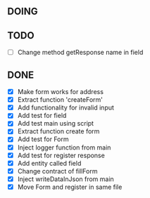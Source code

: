## DOING


## TODO

 - [ ] Change method getResponse name in field 


 ## DONE

 - [x] Make form works for address
 - [x] Extract function 'createForm'
 - [x] Add functionality for invalid input
 - [x] Add test for field
 - [x] Add test main using script
 - [X] Extract function create form
 - [x] Add test for Form
 - [x] Inject logger function from main
 - [x] Add test for register response
 - [x] Add entity called field
 - [x] Change contract of fillForm
 - [x] Inject writeDataInJson from main
 - [X] Move Form and register in same file
